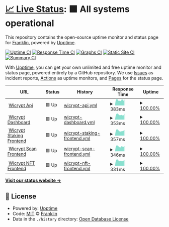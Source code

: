# [📈 Live Status](https://status.xend.tools): <!--live status--> **🟩 All systems operational**

This repository contains the open-source uptime monitor and status page for [Franklin](https://frank.bluebecks.com), powered by [Upptime](https://github.com/upptime/upptime).

[![Uptime CI](https://github.com/franko4don/status/workflows/Uptime%20CI/badge.svg)](https://github.com/franko4don/status/actions?query=workflow%3A%22Uptime+CI%22)
[![Response Time CI](https://github.com/franko4don/status/workflows/Response%20Time%20CI/badge.svg)](https://github.com/franko4don/status/actions?query=workflow%3A%22Response+Time+CI%22)
[![Graphs CI](https://github.com/franko4don/status/workflows/Graphs%20CI/badge.svg)](https://github.com/franko4don/status/actions?query=workflow%3A%22Graphs+CI%22)
[![Static Site CI](https://github.com/franko4don/status/workflows/Static%20Site%20CI/badge.svg)](https://github.com/franko4don/status/actions?query=workflow%3A%22Static+Site+CI%22)
[![Summary CI](https://github.com/franko4don/status/workflows/Summary%20CI/badge.svg)](https://github.com/franko4don/status/actions?query=workflow%3A%22Summary+CI%22)

With [Upptime](https://upptime.js.org), you can get your own unlimited and free uptime monitor and status page, powered entirely by a GitHub repository. We use [Issues](https://github.com/franko4don/status/issues) as incident reports, [Actions](https://github.com/franko4don/status/actions) as uptime monitors, and [Pages](https://status.xend.tools) for the status page.

<!--start: status pages-->
<!-- This summary is generated by Upptime (https://github.com/upptime/upptime) -->
<!-- Do not edit this manually, your changes will be overwritten -->
<!-- prettier-ignore -->
| URL | Status | History | Response Time | Uptime |
| --- | ------ | ------- | ------------- | ------ |
| <img alt="" src="https://wicrypt.com/favicon.ico" height="13"> [Wicrypt Api](https://api.wicrypt.com/api/v2/healthCheck/liveness) | 🟩 Up | [wicrypt-api.yml](https://github.com/franko4don/status/commits/HEAD/history/wicrypt-api.yml) | <details><summary><img alt="Response time graph" src="./graphs/wicrypt-api/response-time-week.png" height="20"> 383ms</summary><br><a href="https://status.xend.tools/history/wicrypt-api"><img alt="Response time 661" src="https://img.shields.io/endpoint?url=https%3A%2F%2Fraw.githubusercontent.com%2Ffranko4don%2Fstatus%2FHEAD%2Fapi%2Fwicrypt-api%2Fresponse-time.json"></a><br><a href="https://status.xend.tools/history/wicrypt-api"><img alt="24-hour response time 428" src="https://img.shields.io/endpoint?url=https%3A%2F%2Fraw.githubusercontent.com%2Ffranko4don%2Fstatus%2FHEAD%2Fapi%2Fwicrypt-api%2Fresponse-time-day.json"></a><br><a href="https://status.xend.tools/history/wicrypt-api"><img alt="7-day response time 383" src="https://img.shields.io/endpoint?url=https%3A%2F%2Fraw.githubusercontent.com%2Ffranko4don%2Fstatus%2FHEAD%2Fapi%2Fwicrypt-api%2Fresponse-time-week.json"></a><br><a href="https://status.xend.tools/history/wicrypt-api"><img alt="30-day response time 653" src="https://img.shields.io/endpoint?url=https%3A%2F%2Fraw.githubusercontent.com%2Ffranko4don%2Fstatus%2FHEAD%2Fapi%2Fwicrypt-api%2Fresponse-time-month.json"></a><br><a href="https://status.xend.tools/history/wicrypt-api"><img alt="1-year response time 661" src="https://img.shields.io/endpoint?url=https%3A%2F%2Fraw.githubusercontent.com%2Ffranko4don%2Fstatus%2FHEAD%2Fapi%2Fwicrypt-api%2Fresponse-time-year.json"></a></details> | <details><summary><a href="https://status.xend.tools/history/wicrypt-api">100.00%</a></summary><a href="https://status.xend.tools/history/wicrypt-api"><img alt="All-time uptime 99.54%" src="https://img.shields.io/endpoint?url=https%3A%2F%2Fraw.githubusercontent.com%2Ffranko4don%2Fstatus%2FHEAD%2Fapi%2Fwicrypt-api%2Fuptime.json"></a><br><a href="https://status.xend.tools/history/wicrypt-api"><img alt="24-hour uptime 100.00%" src="https://img.shields.io/endpoint?url=https%3A%2F%2Fraw.githubusercontent.com%2Ffranko4don%2Fstatus%2FHEAD%2Fapi%2Fwicrypt-api%2Fuptime-day.json"></a><br><a href="https://status.xend.tools/history/wicrypt-api"><img alt="7-day uptime 100.00%" src="https://img.shields.io/endpoint?url=https%3A%2F%2Fraw.githubusercontent.com%2Ffranko4don%2Fstatus%2FHEAD%2Fapi%2Fwicrypt-api%2Fuptime-week.json"></a><br><a href="https://status.xend.tools/history/wicrypt-api"><img alt="30-day uptime 99.87%" src="https://img.shields.io/endpoint?url=https%3A%2F%2Fraw.githubusercontent.com%2Ffranko4don%2Fstatus%2FHEAD%2Fapi%2Fwicrypt-api%2Fuptime-month.json"></a><br><a href="https://status.xend.tools/history/wicrypt-api"><img alt="1-year uptime 99.54%" src="https://img.shields.io/endpoint?url=https%3A%2F%2Fraw.githubusercontent.com%2Ffranko4don%2Fstatus%2FHEAD%2Fapi%2Fwicrypt-api%2Fuptime-year.json"></a></details>
| <img alt="" src="https://icons.duckduckgo.com/ip3/dashboard.wicrypt.com.ico" height="13"> [Wicrypt Dashboard](https://dashboard.wicrypt.com) | 🟩 Up | [wicrypt-dashboard.yml](https://github.com/franko4don/status/commits/HEAD/history/wicrypt-dashboard.yml) | <details><summary><img alt="Response time graph" src="./graphs/wicrypt-dashboard/response-time-week.png" height="20"> 353ms</summary><br><a href="https://status.xend.tools/history/wicrypt-dashboard"><img alt="Response time 669" src="https://img.shields.io/endpoint?url=https%3A%2F%2Fraw.githubusercontent.com%2Ffranko4don%2Fstatus%2FHEAD%2Fapi%2Fwicrypt-dashboard%2Fresponse-time.json"></a><br><a href="https://status.xend.tools/history/wicrypt-dashboard"><img alt="24-hour response time 420" src="https://img.shields.io/endpoint?url=https%3A%2F%2Fraw.githubusercontent.com%2Ffranko4don%2Fstatus%2FHEAD%2Fapi%2Fwicrypt-dashboard%2Fresponse-time-day.json"></a><br><a href="https://status.xend.tools/history/wicrypt-dashboard"><img alt="7-day response time 353" src="https://img.shields.io/endpoint?url=https%3A%2F%2Fraw.githubusercontent.com%2Ffranko4don%2Fstatus%2FHEAD%2Fapi%2Fwicrypt-dashboard%2Fresponse-time-week.json"></a><br><a href="https://status.xend.tools/history/wicrypt-dashboard"><img alt="30-day response time 353" src="https://img.shields.io/endpoint?url=https%3A%2F%2Fraw.githubusercontent.com%2Ffranko4don%2Fstatus%2FHEAD%2Fapi%2Fwicrypt-dashboard%2Fresponse-time-month.json"></a><br><a href="https://status.xend.tools/history/wicrypt-dashboard"><img alt="1-year response time 669" src="https://img.shields.io/endpoint?url=https%3A%2F%2Fraw.githubusercontent.com%2Ffranko4don%2Fstatus%2FHEAD%2Fapi%2Fwicrypt-dashboard%2Fresponse-time-year.json"></a></details> | <details><summary><a href="https://status.xend.tools/history/wicrypt-dashboard">100.00%</a></summary><a href="https://status.xend.tools/history/wicrypt-dashboard"><img alt="All-time uptime 99.78%" src="https://img.shields.io/endpoint?url=https%3A%2F%2Fraw.githubusercontent.com%2Ffranko4don%2Fstatus%2FHEAD%2Fapi%2Fwicrypt-dashboard%2Fuptime.json"></a><br><a href="https://status.xend.tools/history/wicrypt-dashboard"><img alt="24-hour uptime 100.00%" src="https://img.shields.io/endpoint?url=https%3A%2F%2Fraw.githubusercontent.com%2Ffranko4don%2Fstatus%2FHEAD%2Fapi%2Fwicrypt-dashboard%2Fuptime-day.json"></a><br><a href="https://status.xend.tools/history/wicrypt-dashboard"><img alt="7-day uptime 100.00%" src="https://img.shields.io/endpoint?url=https%3A%2F%2Fraw.githubusercontent.com%2Ffranko4don%2Fstatus%2FHEAD%2Fapi%2Fwicrypt-dashboard%2Fuptime-week.json"></a><br><a href="https://status.xend.tools/history/wicrypt-dashboard"><img alt="30-day uptime 99.93%" src="https://img.shields.io/endpoint?url=https%3A%2F%2Fraw.githubusercontent.com%2Ffranko4don%2Fstatus%2FHEAD%2Fapi%2Fwicrypt-dashboard%2Fuptime-month.json"></a><br><a href="https://status.xend.tools/history/wicrypt-dashboard"><img alt="1-year uptime 99.78%" src="https://img.shields.io/endpoint?url=https%3A%2F%2Fraw.githubusercontent.com%2Ffranko4don%2Fstatus%2FHEAD%2Fapi%2Fwicrypt-dashboard%2Fuptime-year.json"></a></details>
| <img alt="" src="https://icons.duckduckgo.com/ip3/stake.wicrypt.com.ico" height="13"> [Wicrypt Staking Frontend](https://stake.wicrypt.com) | 🟩 Up | [wicrypt-staking-frontend.yml](https://github.com/franko4don/status/commits/HEAD/history/wicrypt-staking-frontend.yml) | <details><summary><img alt="Response time graph" src="./graphs/wicrypt-staking-frontend/response-time-week.png" height="20"> 357ms</summary><br><a href="https://status.xend.tools/history/wicrypt-staking-frontend"><img alt="Response time 352" src="https://img.shields.io/endpoint?url=https%3A%2F%2Fraw.githubusercontent.com%2Ffranko4don%2Fstatus%2FHEAD%2Fapi%2Fwicrypt-staking-frontend%2Fresponse-time.json"></a><br><a href="https://status.xend.tools/history/wicrypt-staking-frontend"><img alt="24-hour response time 407" src="https://img.shields.io/endpoint?url=https%3A%2F%2Fraw.githubusercontent.com%2Ffranko4don%2Fstatus%2FHEAD%2Fapi%2Fwicrypt-staking-frontend%2Fresponse-time-day.json"></a><br><a href="https://status.xend.tools/history/wicrypt-staking-frontend"><img alt="7-day response time 357" src="https://img.shields.io/endpoint?url=https%3A%2F%2Fraw.githubusercontent.com%2Ffranko4don%2Fstatus%2FHEAD%2Fapi%2Fwicrypt-staking-frontend%2Fresponse-time-week.json"></a><br><a href="https://status.xend.tools/history/wicrypt-staking-frontend"><img alt="30-day response time 343" src="https://img.shields.io/endpoint?url=https%3A%2F%2Fraw.githubusercontent.com%2Ffranko4don%2Fstatus%2FHEAD%2Fapi%2Fwicrypt-staking-frontend%2Fresponse-time-month.json"></a><br><a href="https://status.xend.tools/history/wicrypt-staking-frontend"><img alt="1-year response time 352" src="https://img.shields.io/endpoint?url=https%3A%2F%2Fraw.githubusercontent.com%2Ffranko4don%2Fstatus%2FHEAD%2Fapi%2Fwicrypt-staking-frontend%2Fresponse-time-year.json"></a></details> | <details><summary><a href="https://status.xend.tools/history/wicrypt-staking-frontend">100.00%</a></summary><a href="https://status.xend.tools/history/wicrypt-staking-frontend"><img alt="All-time uptime 99.91%" src="https://img.shields.io/endpoint?url=https%3A%2F%2Fraw.githubusercontent.com%2Ffranko4don%2Fstatus%2FHEAD%2Fapi%2Fwicrypt-staking-frontend%2Fuptime.json"></a><br><a href="https://status.xend.tools/history/wicrypt-staking-frontend"><img alt="24-hour uptime 100.00%" src="https://img.shields.io/endpoint?url=https%3A%2F%2Fraw.githubusercontent.com%2Ffranko4don%2Fstatus%2FHEAD%2Fapi%2Fwicrypt-staking-frontend%2Fuptime-day.json"></a><br><a href="https://status.xend.tools/history/wicrypt-staking-frontend"><img alt="7-day uptime 100.00%" src="https://img.shields.io/endpoint?url=https%3A%2F%2Fraw.githubusercontent.com%2Ffranko4don%2Fstatus%2FHEAD%2Fapi%2Fwicrypt-staking-frontend%2Fuptime-week.json"></a><br><a href="https://status.xend.tools/history/wicrypt-staking-frontend"><img alt="30-day uptime 100.00%" src="https://img.shields.io/endpoint?url=https%3A%2F%2Fraw.githubusercontent.com%2Ffranko4don%2Fstatus%2FHEAD%2Fapi%2Fwicrypt-staking-frontend%2Fuptime-month.json"></a><br><a href="https://status.xend.tools/history/wicrypt-staking-frontend"><img alt="1-year uptime 99.91%" src="https://img.shields.io/endpoint?url=https%3A%2F%2Fraw.githubusercontent.com%2Ffranko4don%2Fstatus%2FHEAD%2Fapi%2Fwicrypt-staking-frontend%2Fuptime-year.json"></a></details>
| <img alt="" src="https://icons.duckduckgo.com/ip3/scan.wicrypt.com.ico" height="13"> [Wicrypt Scan Frontend](https://scan.wicrypt.com) | 🟩 Up | [wicrypt-scan-frontend.yml](https://github.com/franko4don/status/commits/HEAD/history/wicrypt-scan-frontend.yml) | <details><summary><img alt="Response time graph" src="./graphs/wicrypt-scan-frontend/response-time-week.png" height="20"> 346ms</summary><br><a href="https://status.xend.tools/history/wicrypt-scan-frontend"><img alt="Response time 347" src="https://img.shields.io/endpoint?url=https%3A%2F%2Fraw.githubusercontent.com%2Ffranko4don%2Fstatus%2FHEAD%2Fapi%2Fwicrypt-scan-frontend%2Fresponse-time.json"></a><br><a href="https://status.xend.tools/history/wicrypt-scan-frontend"><img alt="24-hour response time 375" src="https://img.shields.io/endpoint?url=https%3A%2F%2Fraw.githubusercontent.com%2Ffranko4don%2Fstatus%2FHEAD%2Fapi%2Fwicrypt-scan-frontend%2Fresponse-time-day.json"></a><br><a href="https://status.xend.tools/history/wicrypt-scan-frontend"><img alt="7-day response time 346" src="https://img.shields.io/endpoint?url=https%3A%2F%2Fraw.githubusercontent.com%2Ffranko4don%2Fstatus%2FHEAD%2Fapi%2Fwicrypt-scan-frontend%2Fresponse-time-week.json"></a><br><a href="https://status.xend.tools/history/wicrypt-scan-frontend"><img alt="30-day response time 336" src="https://img.shields.io/endpoint?url=https%3A%2F%2Fraw.githubusercontent.com%2Ffranko4don%2Fstatus%2FHEAD%2Fapi%2Fwicrypt-scan-frontend%2Fresponse-time-month.json"></a><br><a href="https://status.xend.tools/history/wicrypt-scan-frontend"><img alt="1-year response time 347" src="https://img.shields.io/endpoint?url=https%3A%2F%2Fraw.githubusercontent.com%2Ffranko4don%2Fstatus%2FHEAD%2Fapi%2Fwicrypt-scan-frontend%2Fresponse-time-year.json"></a></details> | <details><summary><a href="https://status.xend.tools/history/wicrypt-scan-frontend">100.00%</a></summary><a href="https://status.xend.tools/history/wicrypt-scan-frontend"><img alt="All-time uptime 100.00%" src="https://img.shields.io/endpoint?url=https%3A%2F%2Fraw.githubusercontent.com%2Ffranko4don%2Fstatus%2FHEAD%2Fapi%2Fwicrypt-scan-frontend%2Fuptime.json"></a><br><a href="https://status.xend.tools/history/wicrypt-scan-frontend"><img alt="24-hour uptime 100.00%" src="https://img.shields.io/endpoint?url=https%3A%2F%2Fraw.githubusercontent.com%2Ffranko4don%2Fstatus%2FHEAD%2Fapi%2Fwicrypt-scan-frontend%2Fuptime-day.json"></a><br><a href="https://status.xend.tools/history/wicrypt-scan-frontend"><img alt="7-day uptime 100.00%" src="https://img.shields.io/endpoint?url=https%3A%2F%2Fraw.githubusercontent.com%2Ffranko4don%2Fstatus%2FHEAD%2Fapi%2Fwicrypt-scan-frontend%2Fuptime-week.json"></a><br><a href="https://status.xend.tools/history/wicrypt-scan-frontend"><img alt="30-day uptime 100.00%" src="https://img.shields.io/endpoint?url=https%3A%2F%2Fraw.githubusercontent.com%2Ffranko4don%2Fstatus%2FHEAD%2Fapi%2Fwicrypt-scan-frontend%2Fuptime-month.json"></a><br><a href="https://status.xend.tools/history/wicrypt-scan-frontend"><img alt="1-year uptime 100.00%" src="https://img.shields.io/endpoint?url=https%3A%2F%2Fraw.githubusercontent.com%2Ffranko4don%2Fstatus%2FHEAD%2Fapi%2Fwicrypt-scan-frontend%2Fuptime-year.json"></a></details>
| <img alt="" src="https://icons.duckduckgo.com/ip3/nft.wicrypt.com.ico" height="13"> [Wicrypt NFT Frontend](https://nft.wicrypt.com) | 🟩 Up | [wicrypt-nft-frontend.yml](https://github.com/franko4don/status/commits/HEAD/history/wicrypt-nft-frontend.yml) | <details><summary><img alt="Response time graph" src="./graphs/wicrypt-nft-frontend/response-time-week.png" height="20"> 331ms</summary><br><a href="https://status.xend.tools/history/wicrypt-nft-frontend"><img alt="Response time 621" src="https://img.shields.io/endpoint?url=https%3A%2F%2Fraw.githubusercontent.com%2Ffranko4don%2Fstatus%2FHEAD%2Fapi%2Fwicrypt-nft-frontend%2Fresponse-time.json"></a><br><a href="https://status.xend.tools/history/wicrypt-nft-frontend"><img alt="24-hour response time 370" src="https://img.shields.io/endpoint?url=https%3A%2F%2Fraw.githubusercontent.com%2Ffranko4don%2Fstatus%2FHEAD%2Fapi%2Fwicrypt-nft-frontend%2Fresponse-time-day.json"></a><br><a href="https://status.xend.tools/history/wicrypt-nft-frontend"><img alt="7-day response time 331" src="https://img.shields.io/endpoint?url=https%3A%2F%2Fraw.githubusercontent.com%2Ffranko4don%2Fstatus%2FHEAD%2Fapi%2Fwicrypt-nft-frontend%2Fresponse-time-week.json"></a><br><a href="https://status.xend.tools/history/wicrypt-nft-frontend"><img alt="30-day response time 917" src="https://img.shields.io/endpoint?url=https%3A%2F%2Fraw.githubusercontent.com%2Ffranko4don%2Fstatus%2FHEAD%2Fapi%2Fwicrypt-nft-frontend%2Fresponse-time-month.json"></a><br><a href="https://status.xend.tools/history/wicrypt-nft-frontend"><img alt="1-year response time 621" src="https://img.shields.io/endpoint?url=https%3A%2F%2Fraw.githubusercontent.com%2Ffranko4don%2Fstatus%2FHEAD%2Fapi%2Fwicrypt-nft-frontend%2Fresponse-time-year.json"></a></details> | <details><summary><a href="https://status.xend.tools/history/wicrypt-nft-frontend">100.00%</a></summary><a href="https://status.xend.tools/history/wicrypt-nft-frontend"><img alt="All-time uptime 99.78%" src="https://img.shields.io/endpoint?url=https%3A%2F%2Fraw.githubusercontent.com%2Ffranko4don%2Fstatus%2FHEAD%2Fapi%2Fwicrypt-nft-frontend%2Fuptime.json"></a><br><a href="https://status.xend.tools/history/wicrypt-nft-frontend"><img alt="24-hour uptime 100.00%" src="https://img.shields.io/endpoint?url=https%3A%2F%2Fraw.githubusercontent.com%2Ffranko4don%2Fstatus%2FHEAD%2Fapi%2Fwicrypt-nft-frontend%2Fuptime-day.json"></a><br><a href="https://status.xend.tools/history/wicrypt-nft-frontend"><img alt="7-day uptime 100.00%" src="https://img.shields.io/endpoint?url=https%3A%2F%2Fraw.githubusercontent.com%2Ffranko4don%2Fstatus%2FHEAD%2Fapi%2Fwicrypt-nft-frontend%2Fuptime-week.json"></a><br><a href="https://status.xend.tools/history/wicrypt-nft-frontend"><img alt="30-day uptime 99.87%" src="https://img.shields.io/endpoint?url=https%3A%2F%2Fraw.githubusercontent.com%2Ffranko4don%2Fstatus%2FHEAD%2Fapi%2Fwicrypt-nft-frontend%2Fuptime-month.json"></a><br><a href="https://status.xend.tools/history/wicrypt-nft-frontend"><img alt="1-year uptime 99.78%" src="https://img.shields.io/endpoint?url=https%3A%2F%2Fraw.githubusercontent.com%2Ffranko4don%2Fstatus%2FHEAD%2Fapi%2Fwicrypt-nft-frontend%2Fuptime-year.json"></a></details>

<!--end: status pages-->

[**Visit our status website →**](https://status.xend.tools)

## 📄 License

- Powered by: [Upptime](https://github.com/upptime/upptime)
- Code: [MIT](./LICENSE) © [Franklin](https://frank.bluebecks.com)
- Data in the `./history` directory: [Open Database License](https://opendatacommons.org/licenses/odbl/1-0/)
